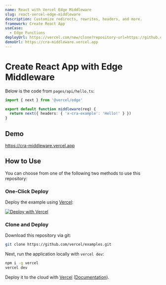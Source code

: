 ```yaml
---
name: React with Vercel Edge Middleware
slug: react-vercel-edge-middleware
description: Customize redirects, rewrites, headers, and more.
framework: Create React App
useCase:
  - Edge Functions
deployUrl: https://vercel.com/new/clone?repository-url=https://github.com/vercel/examples/tree/main/edge-functions/create-react-app&project-name=create-react-app&repository-name=create-react-app
demoUrl: https://cra-middleware.vercel.app
---
```


# Create React App with Edge Middleware

Below is the code from `pages/api/hello.ts`:

```ts
import { next } from '@vercel/edge'

export default function middleware(req) {
  return next({ headers: { 'x-cra-example': 'Hello!' } })
}
```

## Demo

https://cra-middleware.vercel.app

## How to Use

You can choose from one of the following two methods to use this repository:

### One-Click Deploy

Deploy the example using [Vercel](https://vercel.com?utm_source=github&utm_medium=readme&utm_campaign=vercel-examples):

[![Deploy with Vercel](https://vercel.com/button)](https://vercel.com/new/git/external?repository-url=https://github.com/vercel/examples/tree/main/edge-functions/create-react-app&project-name=create-react-app&repository-name=create-react-app)

### Clone and Deploy

Download this repository via git:

```bash
git clone https://github.com/vercel/examples.git
```

Next, run the application locally with `vercel dev`:

```bash
npm i -g vercel
vercel dev
```

Deploy it to the cloud with [Vercel](https://vercel.com/new?utm_source=github&utm_medium=readme&utm_campaign=edge-middleware-eap) ([Documentation](https://nextjs.org/docs/deployment)).
